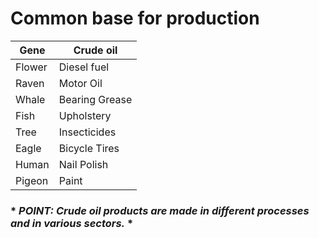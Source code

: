# Common base for production

| Gene     	| Crude oil      	|
|----------	|----------------	|
| Flower   	| Diesel fuel    	|
| Raven    	| Motor Oil      	|
| Whale    	| Bearing Grease 	|
| Fish     	| Upholstery     	|
| Tree     	| Insecticides   	|
| Eagle    	| Bicycle Tires  	|
| Human    	| Nail Polish    	|
| Pigeon 	| Paint          	|

### * *POINT: Crude oil products are made in different processes and in various sectors.* *
